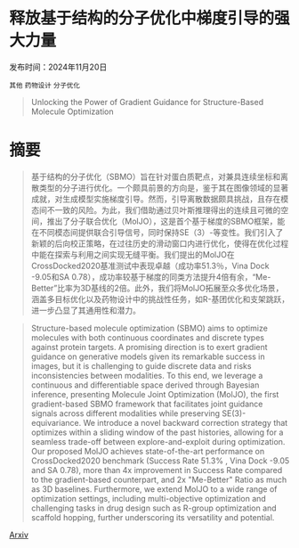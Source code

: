 # 释放基于结构的分子优化中梯度引导的强大力量

发布时间：2024年11月20日

`其他` `药物设计` `分子优化`

> Unlocking the Power of Gradient Guidance for Structure-Based Molecule Optimization

# 摘要

> 基于结构的分子优化（SBMO）旨在针对蛋白质靶点，对兼具连续坐标和离散类型的分子进行优化。一个颇具前景的方向是，鉴于其在图像领域的显著成就，对生成模型实施梯度引导。然而，引导离散数据颇具挑战，且存在模态间不一致的风险。为此，我们借助通过贝叶斯推理得出的连续且可微的空间，推出了分子联合优化（MolJO），这是首个基于梯度的SBMO框架，能在不同模态间提供联合引导信号，同时保持SE（3）-等变性。我们引入了新颖的后向校正策略，在过往历史的滑动窗口内进行优化，使得在优化过程中能在探索与利用之间实现无缝平衡。我们提出的MolJO在CrossDocked2020基准测试中表现卓越（成功率51.3％，Vina Dock -9.05和SA 0.78），成功率较基于梯度的同类方法提升4倍有余，“Me-Better”比率为3D基线的2倍。此外，我们将MolJO拓展至众多优化场景，涵盖多目标优化以及药物设计中的挑战性任务，如R-基团优化和支架跳跃，进一步凸显了其通用性和潜力。

> Structure-based molecule optimization (SBMO) aims to optimize molecules with both continuous coordinates and discrete types against protein targets. A promising direction is to exert gradient guidance on generative models given its remarkable success in images, but it is challenging to guide discrete data and risks inconsistencies between modalities. To this end, we leverage a continuous and differentiable space derived through Bayesian inference, presenting Molecule Joint Optimization (MolJO), the first gradient-based SBMO framework that facilitates joint guidance signals across different modalities while preserving SE(3)-equivariance. We introduce a novel backward correction strategy that optimizes within a sliding window of the past histories, allowing for a seamless trade-off between explore-and-exploit during optimization. Our proposed MolJO achieves state-of-the-art performance on CrossDocked2020 benchmark (Success Rate 51.3% , Vina Dock -9.05 and SA 0.78), more than 4x improvement in Success Rate compared to the gradient-based counterpart, and 2x "Me-Better" Ratio as much as 3D baselines. Furthermore, we extend MolJO to a wide range of optimization settings, including multi-objective optimization and challenging tasks in drug design such as R-group optimization and scaffold hopping, further underscoring its versatility and potential.

[Arxiv](https://arxiv.org/abs/2411.13280)